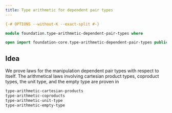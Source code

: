 ```yaml
---
title: Type arithmetic for dependent pair types
---
```


```agda
{-# OPTIONS --without-K --exact-split #-}

module foundation.type-arithmetic-dependent-pair-types where

open import foundation-core.type-arithmetic-dependent-pair-types public
```

## Idea

We prove laws for the manipulation dependent pair types with respect to itself. The arithmetical laws involving cartesian product types, coproduct types, the unit type, and the empty type are proven in

```md
type-arithmetic-cartesian-products
type-arithmetic-coproducts
type-arithmetic-unit-type
type-arithmetic-empty-type
```
